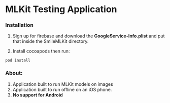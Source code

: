# MLKit Testing Application

### Installation

1. Sign up for firebase and download the **GoogleService-Info.plist** and put that inside the SmileMLKit directory.

2. Install cocoapods then run:
  ```
  pod install
  ```

### About:
1. Application built to run MLKit models on images
2. Application built to run offline on an iOS phone.
3. **No support for Android**
